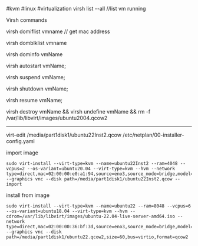 #kvm #linux #virtualization
virsh list --all //list vm running

  
Virsh commands

  

virsh domiflist vmname // get mac address

virsh domblklist vmname

virsh dominfo vmName

virsh autostart vmName;  

virsh suspend vmName;

  virsh shutdown vmName;

virsh resume vmName;

  

virsh destroy vmName && virsh undefine vmName && rm -f /var/lib/libvirt/images/ubuntu2004.qcow2

---

virt-edit /media/part1disk1/ubuntu22Inst2.qcow /etc/netplan/00-installer-config.yaml

import image

```
sudo virt-install --virt-type=kvm --name=ubuntu22Inst2 --ram=4048 --vcpus=2 --os-variant=ubuntu20.04 --virt-type=kvm --hvm --network type=direct,mac=02:00:00:e0:a1:94,source=eno3,source_mode=bridge,model=rtl8139,address.type=pci,address.domain=0,address.bus=0,address.slot=9,address.function=0 --graphics vnc --disk path=/media/part1disk1/ubuntu22Inst2.qcow --import
```

install from image

```
sudo virt-install --virt-type=kvm --name=ubuntu22 --ram=8048 --vcpus=6 --os-variant=ubuntu18.04 --virt-type=kvm --hvm --cdrom=/var/lib/libvirt/images/ubuntu-22.04-live-server-amd64.iso --network type=direct,mac=02:00:00:36:bf:3d,source=eno3,source_mode=bridge,model=rtl8139,address.type=pci,address.domain=0,address.bus=0,address.slot=9,address.function=0 --graphics vnc --disk path=/media/part1disk1/ubuntu22.qcow2,size=60,bus=virtio,format=qcow2
```

